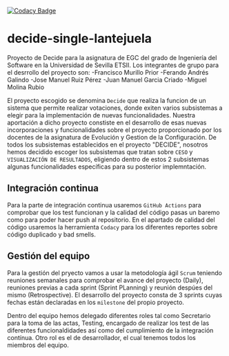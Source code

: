 [![Codacy Badge](https://app.codacy.com/project/badge/Grade/2f62bcd7b0ba43d28f77c0096174342d)](https://www.codacy.com/gh/ferandgal/decide-single-lantejuela/dashboard?utm_source=github.com&amp;utm_medium=referral&amp;utm_content=ferandgal/decide-single-lantejuela&amp;utm_campaign=Badge_Grade)
# decide-single-lantejuela
Proyecto de Decide para la asignatura de EGC del grado de Ingeniería del Software en la Universidad de Sevilla ETSII.
Los integrantes de grupo para el desrrollo del proyecto son:
      -Francisco Murillo Prior
      -Ferando Andrés Galindo
      -Jose Manuel Ruiz Pérez
      -Juan Manuel Garcia Criado
      -Miguel Molina Rubio
      
El proyecto escogido se denomina `Decide` que realiza la funcion de un sistema que permite realizar votaciones, donde exiten varios subsistemas a elegir para la implementación de nuevas funcionalidades. Nuestra aportación a dicho proyecto constiste en el desarrollo de esas nuevas incorporaciones y funcionalidades sobre el proyecto proporcionado por los docentes de la asignatura de Evolución y Gestion de la Configuración. De todos los subsistemas establecidos en el proyecto "DECIDE", nosotros hemos decidido escoger los subsistemas que tratan sobre `CESO` y `VISUALIZACIÓN DE RESULTADOS`, eligiendo dentro de estos 2 subsistemas algunas funcionalidades específicas para su posterior implemntación.

## Integración continua

Para la parte de integración continua usaremos `GitHub Actions` para comprobar que los test funcionan y la calidad del código pasas un baremo como para poder hacer push al repositorio.
En el apartado de calidad del código usaremos la herramienta `Codacy` para los diferentes reportes sobre código duplicado y bad smells.

## Gestión del equipo

Para la gestión del pryecto vamos a usar la metodología ágil `Scrum` teniendo reuniones semanales para comprobar el avance del proyecto (Daily), reuniones previas a cada sprint (Sprint PLanning) y reunión despúes del mismo (Retrospective).
El desarrollo del proyecto consta de 3 sprints cuyas fechas están declaradas en los `milestone` del propio proyecto.

Dentro del equipo hemos delegado diferentes roles tal como Secretario para la toma de las actas, Testing, encargado de realizar los test de las diferentes funcionaldidades así como del cumplimiento de la integración contínua. Otro rol es el de desarrollador, el cual tenemos todos los miembros del equipo.
